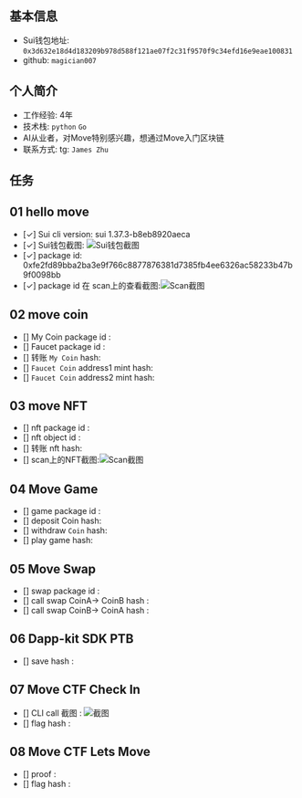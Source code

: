 ## 基本信息
- Sui钱包地址: `0x3d632e18d4d183209b978d588f121ae07f2c31f9570f9c34efd16e9eae100831`
- github: `magician007`

## 个人简介
- 工作经验: 4年
- 技术栈: `python` `Go`
- AI从业者，对Move特别感兴趣，想通过Move入门区块链
- 联系方式: tg: `James Zhu` 

## 任务

##   01 hello move  
- [✓] Sui cli version: sui 1.37.3-b8eb8920aeca
- [✓] Sui钱包截图: ![Sui钱包截图](./images/sui-wallet.png)
- [✓] package id: 0xfe2fd89bba2ba3e9f766c8877876381d7385fb4ee6326ac58233b47b9f0098bb
- [✓] package id 在 scan上的查看截图:![Scan截图](./images/hello_world_pkg.png)

##   02 move coin
- [] My Coin package id : 
- [] Faucet package id : 
- [] 转账 `My Coin` hash:
- [] `Faucet Coin` address1 mint hash:
- [] `Faucet Coin` address2 mint hash:

##   03 move NFT
- [] nft package id :
- [] nft object id : 
- [] 转账 nft  hash:
- [] scan上的NFT截图:![Scan截图](./images/你的图片地址)

##   04 Move Game
- [] game package id :
- [] deposit Coin hash:
- [] withdraw `Coin` hash:
- [] play game hash:

##   05 Move Swap
- [] swap package id :
- [] call swap CoinA-> CoinB  hash :
- [] call swap CoinB-> CoinA  hash :

##   06 Dapp-kit SDK PTB
- [] save hash :

##   07 Move CTF Check In
- [] CLI call 截图 : ![截图](./images/你的图片地址)
- [] flag hash :

##   08 Move CTF Lets Move
- [] proof : 
- [] flag hash :
